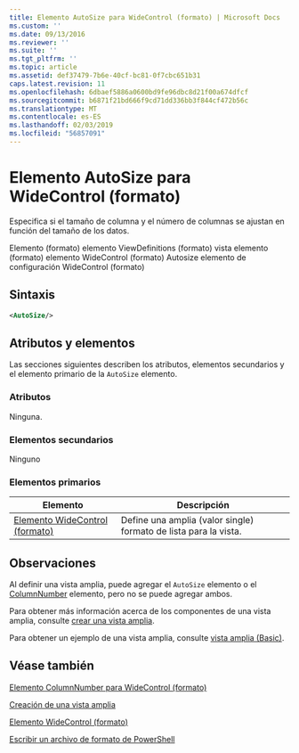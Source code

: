 ```yaml
---
title: Elemento AutoSize para WideControl (formato) | Microsoft Docs
ms.custom: ''
ms.date: 09/13/2016
ms.reviewer: ''
ms.suite: ''
ms.tgt_pltfrm: ''
ms.topic: article
ms.assetid: def37479-7b6e-40cf-bc81-0f7cbc651b31
caps.latest.revision: 11
ms.openlocfilehash: 6dbaef5886a0600bd9fe96dbc8d21f00a674dfcf
ms.sourcegitcommit: b6871f21bd666f9cd71dd336bb3f844cf472b56c
ms.translationtype: MT
ms.contentlocale: es-ES
ms.lasthandoff: 02/03/2019
ms.locfileid: "56857091"
---
```

# <a name="autosize-element-for-widecontrol-format"></a>Elemento AutoSize para WideControl (formato)

Especifica si el tamaño de columna y el número de columnas se ajustan en función del tamaño de los datos.

Elemento (formato) elemento ViewDefinitions (formato) vista elemento (formato) elemento WideControl (formato) Autosize elemento de configuración WideControl (formato)

## <a name="syntax"></a>Sintaxis

```xml
<AutoSize/>
```

## <a name="attributes-and-elements"></a>Atributos y elementos

Las secciones siguientes describen los atributos, elementos secundarios y el elemento primario de la `AutoSize` elemento.

### <a name="attributes"></a>Atributos

Ninguna.

### <a name="child-elements"></a>Elementos secundarios

Ninguno

### <a name="parent-elements"></a>Elementos primarios

|Elemento|Descripción|
|-------------|-----------------|
|[Elemento WideControl (formato)](./widecontrol-element-format.md)|Define una amplia (valor single) formato de lista para la vista.|

## <a name="remarks"></a>Observaciones

Al definir una vista amplia, puede agregar el `AutoSize` elemento o el [ColumnNumber](./columnnumber-element-for-widecontrol-format.md) elemento, pero no se puede agregar ambos.

Para obtener más información acerca de los componentes de una vista amplia, consulte [crear una vista amplia](./creating-a-wide-view.md).

Para obtener un ejemplo de una vista amplia, consulte [vista amplia (Basic)](./wide-view-basic.md).

## <a name="see-also"></a>Véase también

[Elemento ColumnNumber para WideControl (formato)](./columnnumber-element-for-widecontrol-format.md)

[Creación de una vista amplia](./creating-a-wide-view.md)

[Elemento WideControl (formato)](./widecontrol-element-format.md)

[Escribir un archivo de formato de PowerShell](./writing-a-powershell-formatting-file.md)
